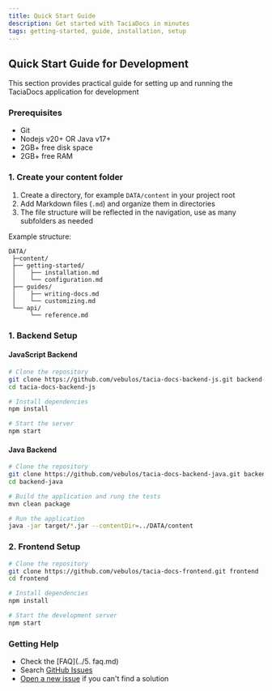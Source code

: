 ```yaml
---
title: Quick Start Guide
description: Get started with TaciaDocs in minutes
tags: getting-started, guide, installation, setup
---
```


## Quick Start Guide for Development

This section provides practical guide for setting up and running the TaciaDocs application for development

### Prerequisites

- Git
- Nodejs v20+ OR Java v17+
- 2GB+ free disk space
- 2GB+ free RAM


### 1. Create your content folder

1. Create a directory, for example `DATA/content` in your project root
2. Add Markdown files (`.md`) and organize them in directories
3. The file structure will be reflected in the navigation, use as many subfolders as needed

Example structure:
```
DATA/
 ├─content/
 ├── getting-started/
 │    ├── installation.md
 │    └── configuration.md
 ├── guides/
 │    ├── writing-docs.md
 │    └── customizing.md
 └── api/
      └── reference.md
```


### 1. Backend Setup

#### JavaScript Backend

```bash
# Clone the repository
git clone https://github.com/vebulos/tacia-docs-backend-js.git backend-js
cd tacia-docs-backend-js

# Install dependencies
npm install

# Start the server
npm start
```

#### Java Backend

```bash
# Clone the repository
git clone https://github.com/vebulos/tacia-docs-backend-java.git backend-java
cd backend-java

# Build the application and rung the tests
mvn clean package

# Run the application
java -jar target/*.jar --contentDir=../DATA/content
```

### 2. Frontend Setup

```bash
# Clone the repository
git clone https://github.com/vebulos/tacia-docs-frontend.git frontend
cd frontend

# Install dependencies
npm install

# Start the development server
npm start
```

### Getting Help

- Check the [FAQ](../5. faq.md)
- Search [GitHub Issues](https://github.com/vebulos/tacia-docs/issues)
- [Open a new issue](https://github.com/vebulos/tacia-docs/issues/new) if you can't find a solution
